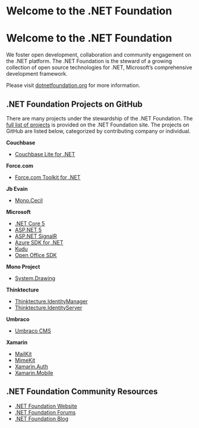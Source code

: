 # Welcome to the .NET Foundation
# Welcome to the .NET Foundation
We foster open development, collaboration and community engagement on the .NET platform. The .NET Foundation is the steward of a growing collection of open source technologies for .NET, Microsoft’s comprehensive development framework.

Please visit [dotnetfoundation.org](http://dotnetfoundation.org) for more information. 

## .NET Foundation Projects on GitHub

There are many projects under the stewardship of the .NET Foundation. The [full list of projects](http://www.dotnetfoundation.org/projects) is provided on the .NET Foundation site. The projects on GitHub are listed below, categorized by contributing company or individual.

**Couchbase**

- [Couchbase Lite for .NET](https://github.com/couchbaselabs/couchbase-lite-net)

**Force.com**

- [Force.com Toolkit for .NET](https://github.com/developerforce/Force.com-Toolkit-for-NET)

**Jb Evain**

- [Mono.Cecil](https://github.com/jbevain/cecil)

**Microsoft**

- [.NET Core 5](http://github.com/dotnet/corefx)
- [ASP.NET 5](https://github.com/aspnet/home) 
- [ASP.NET SignalR](https://github.com/SignalR/SignalR)
- [Azure SDK for .NET](https://github.com/Azure/azure-sdk-for-net)
- [Kudu](https://github.com/projectkudu/kudu)
- [Open Office SDK](https://github.com/officedev/open-xml-sdk)

**Mono Project**

- [System.Drawing](https://github.com/mono/mono/tree/master/mcs/class/System.Drawing)

**Thinktecture**

- [Thinktecture.IdentityManager](https://github.com/thinktecture/Thinktecture.IdentityManager)
- [Thinktecture.IdentityServer](https://github.com/thinktecture/Thinktecture.IdentityServer.v3)

**Umbraco**

- [Umbraco CMS](https://github.com/umbraco/Umbraco-CMS)

**Xamarin**

- [MailKit](https://github.com/jstedfast/MailKit)
- [MimeKit](https://github.com/jstedfast/MimeKit)
- [Xamarin.Auth](https://github.com/xamarin/Xamarin.Auth)
- [Xamarin.Mobile](https://github.com/xamarin/Xamarin.Mobile)

## .NET Foundation Community Resources

- [.NET Foundation Website](http://www.dotnetfoundation.org)
- [.NET Foundation Forums](http://forums.dotnetfoundation.org/)
- [.NET Foundation Blog](http://www.dotnetfoundation.org/blog)


